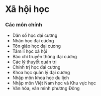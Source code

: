 # Xã hội học

### Các môn chính
- Dân số học đại cương   
- Nhân học đại cương   
- Tôn giáo học đại cương   
- Tâm lí học xã hội
- Báo chí truyền thông đại cương   
- Các lý thuyết quản trị   
- Chính trị học đại cương   
- Khoa học quản lý đại cương   
- Nhập môn khoa học du lịch   
- Nhập môn Việt Nam học và Khu vực học   
- Văn hóa, văn minh phương Đông